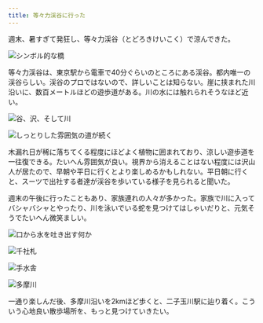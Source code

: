 ```yaml
---
title: 等々力渓谷に行った
---
```

週末、暑すぎて発狂し、等々力渓谷（とどろきけいこく）で涼んできた。

![](https://lh5.googleusercontent.com/6Im8eIO0npC-f0QCjBcrFnyKe-F18Le_b5hG_gEwvD-Xuo9ZM3r_HfmGfYKoeYTqCGTLg1YOSui-mXq5qkj3qyfKf57rJcxrVQ7GCOvmQ-UufsljCm4Wut1RMm-yqstCQS65jmh9pc5w6uBz9oysPps "シンボル的な橋")

等々力渓谷は、東京駅から電車で40分ぐらいのところにある渓谷。都内唯一の渓谷らしい。渓谷のプロではないので、詳しいことは知らない。崖に挟まれた川沿いに、数百メートルほどの遊歩道がある。川の水には触れられそうなほど近い。

![](https://lh5.googleusercontent.com/85XapTIHjFdoOUcAt6QNrzDi3T3D8BsjC9Am4G04IjeEWUaG4yI4QQWN97YU18vL6t1vg5tXK2Y0jxq4aaiqwLF0uOrPRP0faw0OJVa8IKgwpyJ3Z-aPggU66Uj5BzLoAZVtt3qQ8eUulIGXoqXQjYg "谷、沢、そして川")

![](https://lh6.googleusercontent.com/WIYIBl8fXTZYVh4qV6zEOUwdMf6W9tqtSLk7jZN7m9BbYejfe_dzQ5sKrV68flVLAZxZSompva_Y6UQF8spUdd7mklH2mDTb4h4BqekmYxFXgRjqMZcNoBH7Sohegx0cY4lTHOut6Hp04BjDOq9DIXQ "しっとりした雰囲気の道が続く")

木漏れ日が稀に落ちてくる程度にほどよく植物に囲まれており、涼しい遊歩道を一往復できる。たいへん雰囲気が良い。視界から消えることはない程度には沢山人が居たので、早朝や平日に行くとより楽しめるかもしれない。平日朝に行くと、スーツで出社する者達が渓谷を歩いている様子を見られると聞いた。

週末の午後に行ったこともあり、家族連れの人々が多かった。家族で川に入ってバシャバシャとやったり、川を泳いでいる蛇を見つけてはしゃいだりと、元気そうでたいへん微笑ましい。

![](https://lh4.googleusercontent.com/54J76MMOcatQj0oW9QoZD-eoBMhGMKT68mPET49W8vYKGdGcdG6VAEoJX02bRqgkhgL7VxgsAo0lpUvFJJguqLICpYTxgYy3nzQnNJu1PY3l2KbnQDYRIf5ex1jeYoluNCsjl5y2r8TMPvmo29eqzL8 "口から水を吐き出す何か")

![](https://lh5.googleusercontent.com/rQhfB5uh-GGqLulQPDZxEeBU1v1J_GEGGYgpSkrFwOPX5y-ApkutziN6iGW4Rbs4YLlQuGh8n-PYPRFxyMB0hfP5B861J8d4jneQjfoN7lxiyMRZgjlhEUIlof8OZWPtCPCfNBqXxlZjuVfmHKFJRDY "千社札")

![](https://lh3.googleusercontent.com/3kbaideBM6LmFRzZ2H4AE42pshCNe_-RwHeQNPmq-hLNDx35szGIA8ENbgubWrQ1BugsFtfumjgFoXxdJe2qBqxbk_P0DD3z083lq9cpNdKJU6fVKWcg1ZBsfXZvek6g_cDK0PxmKSrcxqSy3p5vbT8 "手水舎")

![](https://lh6.googleusercontent.com/Lc_1SVra6Naig6RHoPmh8QNNnMjfHCpCQfYNJBh3gCWZ8zxLSSHClnynM5W1NepZwjGb4azBimWwW87CmsyBu25JFkpICcVpjiyerrvFkG8rp_hLzwf7fuAp-VbLD4h_N9FriSzOQXyK7MW6HO18FAI "多摩川")

一通り楽しんだ後、多摩川沿いを2kmほど歩くと、二子玉川駅に辿り着く。こういう心地良い散歩場所を、もっと見つけていきたい。
